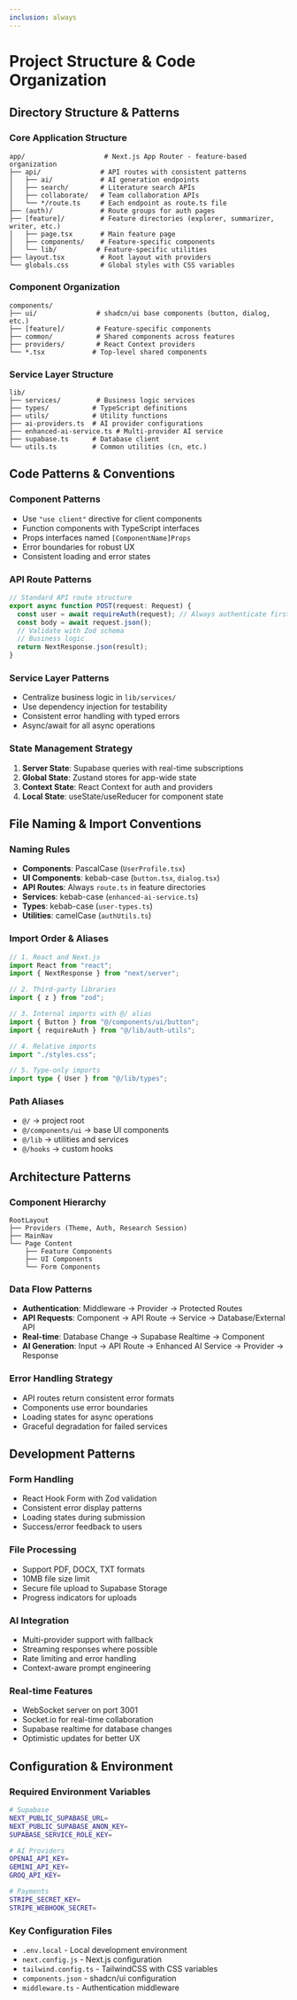 ```yaml
---
inclusion: always
---
```


# Project Structure & Code Organization

## Directory Structure & Patterns

### Core Application Structure

```
app/                    # Next.js App Router - feature-based organization
├── api/               # API routes with consistent patterns
│   ├── ai/            # AI generation endpoints
│   ├── search/        # Literature search APIs
│   ├── collaborate/   # Team collaboration APIs
│   └── */route.ts     # Each endpoint as route.ts file
├── (auth)/            # Route groups for auth pages
├── [feature]/         # Feature directories (explorer, summarizer, writer, etc.)
│   ├── page.tsx       # Main feature page
│   ├── components/    # Feature-specific components
│   └── lib/          # Feature-specific utilities
├── layout.tsx         # Root layout with providers
└── globals.css        # Global styles with CSS variables
```

### Component Organization

```
components/
├── ui/               # shadcn/ui base components (button, dialog, etc.)
├── [feature]/        # Feature-specific components
├── common/           # Shared components across features
├── providers/        # React Context providers
└── *.tsx            # Top-level shared components
```

### Service Layer Structure

```
lib/
├── services/         # Business logic services
├── types/           # TypeScript definitions
├── utils/           # Utility functions
├── ai-providers.ts  # AI provider configurations
├── enhanced-ai-service.ts # Multi-provider AI service
├── supabase.ts      # Database client
└── utils.ts         # Common utilities (cn, etc.)
```

## Code Patterns & Conventions

### Component Patterns

- Use `"use client"` directive for client components
- Function components with TypeScript interfaces
- Props interfaces named `[ComponentName]Props`
- Error boundaries for robust UX
- Consistent loading and error states

### API Route Patterns

```typescript
// Standard API route structure
export async function POST(request: Request) {
  const user = await requireAuth(request); // Always authenticate first
  const body = await request.json();
  // Validate with Zod schema
  // Business logic
  return NextResponse.json(result);
}
```

### Service Layer Patterns

- Centralize business logic in `lib/services/`
- Use dependency injection for testability
- Consistent error handling with typed errors
- Async/await for all async operations

### State Management Strategy

1. **Server State**: Supabase queries with real-time subscriptions
2. **Global State**: Zustand stores for app-wide state
3. **Context State**: React Context for auth and providers
4. **Local State**: useState/useReducer for component state

## File Naming & Import Conventions

### Naming Rules

- **Components**: PascalCase (`UserProfile.tsx`)
- **UI Components**: kebab-case (`button.tsx`, `dialog.tsx`)
- **API Routes**: Always `route.ts` in feature directories
- **Services**: kebab-case (`enhanced-ai-service.ts`)
- **Types**: kebab-case (`user-types.ts`)
- **Utilities**: camelCase (`authUtils.ts`)

### Import Order & Aliases

```typescript
// 1. React and Next.js
import React from "react";
import { NextResponse } from "next/server";

// 2. Third-party libraries
import { z } from "zod";

// 3. Internal imports with @/ alias
import { Button } from "@/components/ui/button";
import { requireAuth } from "@/lib/auth-utils";

// 4. Relative imports
import "./styles.css";

// 5. Type-only imports
import type { User } from "@/lib/types";
```

### Path Aliases

- `@/` → project root
- `@/components/ui` → base UI components
- `@/lib` → utilities and services
- `@/hooks` → custom hooks

## Architecture Patterns

### Component Hierarchy

```
RootLayout
├── Providers (Theme, Auth, Research Session)
├── MainNav
└── Page Content
    ├── Feature Components
    ├── UI Components
    └── Form Components
```

### Data Flow Patterns

- **Authentication**: Middleware → Provider → Protected Routes
- **API Requests**: Component → API Route → Service → Database/External API
- **Real-time**: Database Change → Supabase Realtime → Component
- **AI Generation**: Input → API Route → Enhanced AI Service → Provider → Response

### Error Handling Strategy

- API routes return consistent error formats
- Components use error boundaries
- Loading states for async operations
- Graceful degradation for failed services

## Development Patterns

### Form Handling

- React Hook Form with Zod validation
- Consistent error display patterns
- Loading states during submission
- Success/error feedback to users

### File Processing

- Support PDF, DOCX, TXT formats
- 10MB file size limit
- Secure file upload to Supabase Storage
- Progress indicators for uploads

### AI Integration

- Multi-provider support with fallback
- Streaming responses where possible
- Rate limiting and error handling
- Context-aware prompt engineering

### Real-time Features

- WebSocket server on port 3001
- Socket.io for real-time collaboration
- Supabase realtime for database changes
- Optimistic updates for better UX

## Configuration & Environment

### Required Environment Variables

```bash
# Supabase
NEXT_PUBLIC_SUPABASE_URL=
NEXT_PUBLIC_SUPABASE_ANON_KEY=
SUPABASE_SERVICE_ROLE_KEY=

# AI Providers
OPENAI_API_KEY=
GEMINI_API_KEY=
GROQ_API_KEY=

# Payments
STRIPE_SECRET_KEY=
STRIPE_WEBHOOK_SECRET=
```

### Key Configuration Files

- `.env.local` - Local development environment
- `next.config.js` - Next.js configuration
- `tailwind.config.ts` - TailwindCSS with CSS variables
- `components.json` - shadcn/ui configuration
- `middleware.ts` - Authentication middleware
